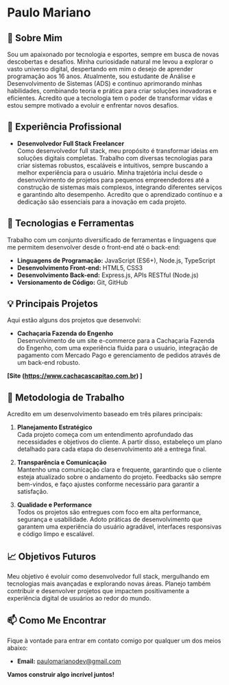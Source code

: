 # Paulo Mariano

## 👋 Sobre Mim
Sou um apaixonado por tecnologia e esportes, sempre em busca de novas descobertas e desafios. Minha curiosidade natural me levou a explorar o vasto universo digital, despertando em mim o desejo de aprender programação aos 16 anos. Atualmente, sou estudante de Análise e Desenvolvimento de Sistemas (ADS) e continuo aprimorando minhas habilidades, combinando teoria e prática para criar soluções inovadoras e eficientes. Acredito que a tecnologia tem o poder de transformar vidas e estou sempre motivado a evoluir e enfrentar novos desafios.

## 💼 Experiência Profissional
- **Desenvolvedor Full Stack Freelancer**  
Como desenvolvedor full stack, meu propósito é transformar ideias em soluções digitais completas. Trabalho com diversas tecnologias para criar sistemas robustos, escaláveis e intuitivos, sempre buscando a melhor experiência para o usuário. Minha trajetória inclui desde o desenvolvimento de projetos para pequenos empreendedores até a construção de sistemas mais complexos, integrando diferentes serviços e garantindo alto desempenho. Acredito que o aprendizado contínuo e a dedicação são essenciais para a inovação em cada projeto.



## 🔧 Tecnologias e Ferramentas
Trabalho com um conjunto diversificado de ferramentas e linguagens que me permitem desenvolver desde o front-end até o back-end:

- **Linguagens de Programação:** JavaScript (ES6+), Node.js, TypeScript
- **Desenvolvimento Front-end:** HTML5, CSS3
- **Desenvolvimento Back-end:** Express.js, APIs RESTful (Node.js)
- **Versionamento de Código:** Git, GitHub

## 💡 Principais Projetos
Aqui estão alguns dos projetos que desenvolvi:

- **Cachaçaria Fazenda do Engenho**  
  Desenvolvimento de um site e-commerce para a Cachaçaria Fazenda do Engenho, com uma experiência fluida para o usuário, integração de pagamento com Mercado Pago e gerenciamento de pedidos através de um back-end robusto.

**[Site (https://www.cachacascapitao.com.br) ]** 

## 🌟 Metodologia de Trabalho
Acredito em um desenvolvimento baseado em três pilares principais:

1. **Planejamento Estratégico**  
   Cada projeto começa com um entendimento aprofundado das necessidades e objetivos do cliente. A partir disso, estabeleço um plano detalhado para cada etapa do desenvolvimento até a entrega final.

2. **Transparência e Comunicação**  
   Mantenho uma comunicação clara e frequente, garantindo que o cliente esteja atualizado sobre o andamento do projeto. Feedbacks são sempre bem-vindos, e faço ajustes conforme necessário para garantir a satisfação.

3. **Qualidade e Performance**  
   Todos os projetos são entregues com foco em alta performance, segurança e usabilidade. Adoto práticas de desenvolvimento que garantem uma experiência do usuário agradável, interfaces responsivas e código limpo e escalável.

## 📈 Objetivos Futuros
Meu objetivo é evoluir como desenvolvedor full stack, mergulhando em tecnologias mais avançadas e explorando novas áreas. Planejo também contribuir e desenvolver projetos que impactem positivamente a experiência digital de usuários ao redor do mundo.

## 📫 Como Me Encontrar
Fique à vontade para entrar em contato comigo por qualquer um dos meios abaixo:

- **Email:** paulomarianodev@gmail.com

**Vamos construir algo incrível juntos!**
